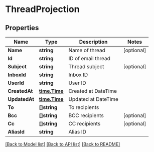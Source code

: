 # ThreadProjection

## Properties

Name | Type | Description | Notes
------------ | ------------- | ------------- | -------------
**Name** | **string** | Name of thread | [optional] 
**Id** | **string** | ID of email thread | 
**Subject** | **string** | Thread subject | [optional] 
**InboxId** | **string** | Inbox ID | 
**UserId** | **string** | User ID | 
**CreatedAt** | [**time.Time**](time.Time) | Created at DateTime | 
**UpdatedAt** | [**time.Time**](time.Time) | Updated at DateTime | 
**To** | **[]string** | To recipients | 
**Bcc** | **[]string** | BCC recipients | [optional] 
**Cc** | **[]string** | CC recipients | [optional] 
**AliasId** | **string** | Alias ID | 

[[Back to Model list]](../README#documentation-for-models) [[Back to API list]](../README#documentation-for-api-endpoints) [[Back to README]](../README)



